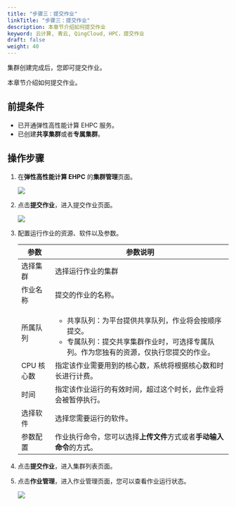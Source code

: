 ```yaml
---
title: "步骤三：提交作业"
linkTitle: "步骤三：提交作业"
description: 本章节介绍如何提交作业
keyword: 云计算, 青云, QingCloud, HPC，提交作业
draft: false
weight: 40
---
```


集群创建完成后，您即可提交作业。

本章节介绍如何提交作业。

## 前提条件

- 已开通弹性高性能计算 EHPC 服务。
- 已创建**共享集群**或者**专属集群**。

## 操作步骤

1. 在**弹性高性能计算 EHPC** 的**集群管理**页面。

   ![](../../_images/qs_ehpc_list.png)

2. 点击**提交作业**，进入提交作业页面。

   ![](../../_images/qs_ehpc_submit.png)

3. 配置运行作业的资源、软件以及参数。

   | 参数       | 参数说明                                                     |
   | ---------- | ------------------------------------------------------------ |
   | 选择集群   | 选择运行作业的集群                                           |
   | 作业名称   | 提交的作业的名称。                                           |
   | 所属队列   | <ul><li>共享队列：为平台提供共享队列，作业将会按顺序提交。</li><li>专属队列：提交共享集群作业时，可选择专属队列。作为您独有的资源，仅执行您提交的作业。</li></ul> |
   | CPU 核心数 | 指定该作业需要用到的核心数，系统将根据核心数和时长进行计费。 |
   | 时间       | 指定该作业运行的有效时间，超过这个时长，此作业将会被暂停执行。 |
   | 选择软件   | 选择您需要运行的软件。                                       |
   | 参数配置   | 作业执行命令，您可以选择**上传文件**方式或者**手动输入命令**的方式。 |

4. 点击**提交作业**，进入集群列表页面。

5. 点击**作业管理**，进入作业管理页面，您可以查看作业运行状态。

   ![](../../_images/qs_ehpc_job_running.png)

